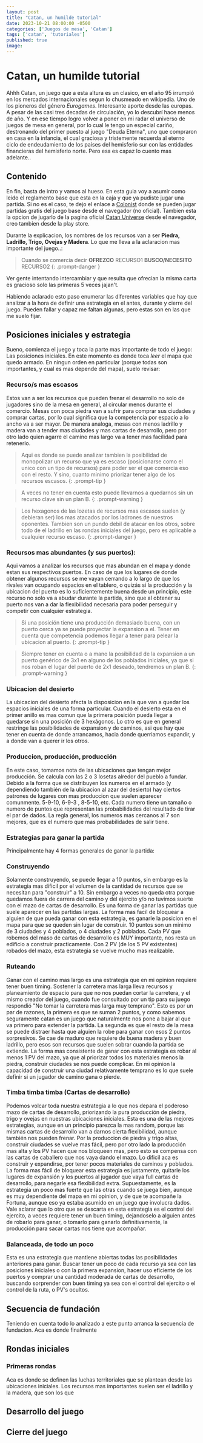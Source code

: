 ```yaml
---
layout: post
title: "Catan, un humilde tutorial"
date: 2023-10-21 08:00:00 -0500
categories: ['Juegos de mesa', 'Catan'] 
tags: ['catan', 'tutoriales']
published: true
image:
---
```


# Catan, un humilde tutorial

Ahhh Catan, un juego que a esta altura es un clasico, en el año 95 irrumpió en los mercados internacionales segun lo chusmeado en wikipedia. Uno de los pioneros del género *Eurogames*. Interesante aporte desde las europas. A pesar de las casi tres decadas de circulación, yo lo descubrí hace menos de año. Y en ese tiempo logro volver a poner en mi radar el universo de juegos de mesa en general, por lo cual le tengo un especial cariño, destronando del primer puesto al juego "Deuda Eterna", uno que compraron en casa en la infancia, el cual graciosa y tristemente recuerda al eterno ciclo de endeudamiento de los paises del hemisferio sur con las entidades financieras del hemisferio norte. Pero esa es capaz lo cuento mas adelante.. 


## Contenido

En fin, basta de intro y vamos al hueso. En esta guia voy a asumir como leido el reglamento base que esta en la caja y que ya pudiste jugar una partida. Si no es el caso, te dejo el enlace a [Colonist](https://colonist.io/) donde se pueden jugar partidas gratis del juego base desde el navegador (no oficial). Tambien esta la opcion de jugarlo de la pagina oficial [Catan Universe](https://catanuniverse.com/es/) desde el navegador, creo tambien desde la play store.

Durante la explicacion, los nombres de los recursos van a ser **Piedra, Ladrillo, Trigo, Ovejas y Madera**. Lo que me lleva a la aclaracion mas importante del juego..:

> Cuando se comercia decir **OFREZCO** RECURSO1 **BUSCO/NECESITO** RECURSO2
{: .prompt-danger }

Ver gente intentando intercambiar y que resulta que ofrecian la misma carta es gracioso solo las primeras 5 veces jajan't.

Habiendo aclarado esto paso enumerar las diferentes variables que hay que analizar a la hora de definir una estrategia en el antes, durante y cierre del juego. Pueden fallar y capaz me faltan algunas, pero estas son en las que me suelo fijar.

## Posiciones iniciales y estrategia

Bueno, comienza el juego y toca la parte mas importante de todo el juego: Las posiciones iniciales. En este momento es donde toca *leer* el mapa que quedo armado. En ningun orden en particular (porque todas son importantes, y cual es mas depende del mapa), suelo revisar:

### Recurso/s mas escasos

Estos van a ser los recursos que pueden frenar el desarrollo no solo de jugadores sino de la mesa en general, al circular menos durante el comercio. Mesas con poca piedra van a sufrir para comprar sus ciudades y comprar cartas, por lo cual significa que la competencia por espacio a lo ancho va a ser mayor. De manera analoga, mesas con menos ladrillo y madera van a tender mas ciudades y mas cartas de desarrollo, pero por otro lado quien agarre el camino mas largo va a tener mas facilidad para retenerlo.

> Aqui es donde se puede analizar tambien la posibilidad de monopolizar un recurso que ya es escaso (posicionarse como el unico con un tipo de recursos) para poder ser el que comercia eso con el resto. Y sino, cuanto minimo priorizar tener algo de los recursos escasos.
{: .prompt-tip }

> A veces no tener en cuenta esto puede llevarnos a quedarnos sin un recurso clave sin un plan B.
{: .prompt-warning }

> Los hexagonos de las lozetas de recursos mas escasos suelen (y debieran ser) los mas atacados por los ladrones de nuestros oponentes. Tambien son un pundo debil de atacar en los otros, sobre todo de el ladrillo en las rondas iniciales del juego, pero es aplicable a cualquier recurso escaso.
{: .prompt-danger }

### Recursos mas abundantes (y sus puertos): 
Aqui vamos a analizar los recursos que mas abundan en el mapa y donde estan sus respectivos puertos. En caso de que los lugares de donde obtener algunos recursos se me vayan cerrando a lo largo de que los rivales van ocupando espacios en el tablero, o quizás si la producción y la ubicacion del puerto es lo suficientemente buena desde un principio, este recurso no solo va a abudar durante la partida, sino que al obtener su puerto nos van a dar la flexibilidad necesaria para poder perseguir y competir con cualquier estrategia. 

> Si una posición tiene una producción demasiado buena, con un puerto cerca ya se puede proyectar la expansion a el. Tener en cuenta que competencia podemos llegar a tener para pelear la ubicacion al puerto.
{: .prompt-tip }


> Siempre tener en cuenta o a mano la posibilidad de la expansion a un puerto genérico de 3x1 en alguno de los poblados iniciales, ya que si nos roban el lugar del puerto de 2x1 deseado, tendremos un plan B. 
{: .prompt-warning }

### Ubicacion del desierto
La ubicacion del desierto afecta la disposicion en la que van a quedar los espacios iniciales de una forma particular. Cuando el desierto esta en el primer anillo es mas comun que la primera posición pueda llegar a quedarse sin una posición de 3 hexágonos. Lo otro es que en general restringe las posibilidades de expansion y de caminos, asi que hay que tener en cuenta de donde arrancamos, hacia donde querriamos expandir, y a donde van a querer ir los otros. 

### Produccion, producción, producción
En este caso, tomamos nota de las ubicaciones que tengan mejor producción. Se calcula con las 2 o 3 losetas alredor del pueblo a fundar. Debido a la forma que se distribuyen los numeros en el armado (y dependiendo también de la ubicacion al azar del desierto) hay ciertos patrones de lugares con mas produccion que suelen aparecer comunmente. 5-9-10, 6-9-3 , 8-5-10, etc. Cada numero tiene un tamaño o numero de puntos que representan las probabilidades del resultado de tirar el par de dados. La regla general, los numeros mas cercanos al 7 son mejores, que es el numero que mas probabilidades de salir tiene. 

### Estrategias para ganar la partida
Principalmente hay 4 formas generales de ganar la partida:

### Construyendo
Solamente construyendo, se puede llegar a 10 puntos, sin embargo es la estrategia mas dificil por el volumen de la cantidad de recursos que se necesitan para "construir" a 10. Sin embargo a veces no queda otra porque  quedamos fuera de carrera del camino y del ejercito y/o no tuvimos suerte con el mazo de cartas de desarrollo. Es una forma de ganar las partidas que suele aparecer en las partidas largas. La forma mas facil de bloquear a alguien de que pueda ganar con esta estrategia, es ganarle la posicion en el mapa para que se queden sin lugar de construir. 10 puntos son un minimo de 3 ciudades y 4 poblados, o 4 ciudades y 2 poblados. Cada PV que robemos del maso de cartas de desarrollo es MUY importante, nos resta un edificio a construir practicamente. Con 2 PV (de los 5 PV existentes) robados del mazo, esta estrategia se vuelve mucho mas realizable.

### Ruteando
Ganar con el camino mas largo es una estrategia que en mi opinion requiere tener buen timing. Sostener la carretera mas larga lleva recursos y planeamiento de espacio para que no nos puedan cortar la carretera, y el mismo creador del juego, cuando fue consultado por un tip para su juego respondió "No tomar la carretera mas larga muy temprano". Esto es por un par de razones, la primera es que se suman 2 puntos, y como sabemos seguramente catan es un juego que naturalmente nos pone a bajar al que va primero para extender la partida. La segunda es que el resto de la mesa se puede distraer hasta que alguien la robe para ganar con esos 2 puntos sorpresivos. Se cae de maduro que requiere de buena madera y buen ladrillo, pero esos son recursos que suelen sobrar cuando la partida se extiende. La forma mas consistente de ganar con esta estrategia es robar al menos 1 PV del mazo, ya que al priorizar todos los materiales menos la piedra, construir ciudades se nos puede complicar. En mi opinion la capacidad de construir una ciudad relativamente temprano es lo que suele definir si un jugador de camino gana o pierde. 

### Timba timba timba (Cartas de desarrollo)
Podemos volcar toda nuestra estrategia a lo que nos depara el poderoso mazo de cartas de desarrollo, priorizando la pura producción de piedra, trigo y ovejas en nuestras ubicaciones iniciales. Esta es una de las mejores estrategias, aunque en un principio parezca la mas random, porque las mismas cartas de desarrollo van a darnos cierta flexibilidad, aunque también nos pueden frenar. Por la produccion de piedra y trigo altas, construir ciudades se vuelve mas fácil, pero por otro lado la producción mas alta y los PV hacen que nos bloqueen mas, pero esto se compensa con las cartas de caballero que nos vaya dando el mazo. Lo dificil aca es construir y expandirse, por tener pocos materiales de caminos y poblados. La forma mas fácil de bloquear esta estrategia es justamente, quitarle los lugares de expansión y los puertos al jugador que vaya full cartas de desarrollo, para negarle esa flexibilidad extra. Supuestamente, es la estrategia un poco mas fuerte que las otras cuando se juega bien, aunque es muy dependiente del mapa en mi opinion, y de que te acompañe la Fortuna, aunque eso ya estaba asumido en un juego que involucra dados. Vale aclarar que lo otro que se descarta en esta estrategia es el control del ejercito, a veces requiere tener un buen timing, dejandoselo a alguien antes de robarlo para ganar, o tomarlo para ganarlo definitivamente, la producción para sacar cartas nos tiene que acompañar. 

### Balanceada, de todo un poco
Esta es una estrategia que mantiene abiertas todas las posibilidades anteriores para ganar. Buscar tener un poco de cada recurso ya sea con las posiciones iniciales o con la primera expansion, hacer uso eficiente de los puertos y comprar una cantidad moderada de cartas de desarrollo, buscando sorprender con buen timing ya sea con el control del ejercito o el control de la ruta, o PV's ocultos. 

## Secuencia de fundación
Teniendo en cuenta todo lo analizado a este punto arranca la secuencia de fundacion. Aca es donde finalmente 


## Rondas iniciales

### Primeras rondas
Aca es donde se definen las luchas territoriales que se plantean desde las ubicaciones iniciales. Los recursos mas importantes suelen ser el ladrillo y la madera, que son los que 

## Desarrollo del juego

## Cierre del juego